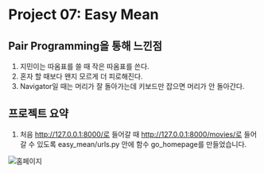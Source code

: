 # Project 07: Easy Mean

##	Pair Programming을 통해 느낀점

1. 지민이는 따옴표를 쓸 때 작은 따옴표를 쓴다.
2. 혼자 할 때보다 왠지 모르게 더 피로해진다.
3. Navigator일 때는 머리가 잘 돌아가는데 키보드만 잡으면 머리가 안 돌아간다.

## 프로젝트 요약

1. 처음 http://127.0.0.1:8000/로 들어갈 때 http://127.0.0.1:8000/movies/로 들어갈 수 있도록 easy_mean/urls.py 안에 함수 go_homepage를 만들었습니다.

![홈페이지](C:\Users\student\Desktop\HyejinYang\Project\project07\images\홈페이지.PNG)


